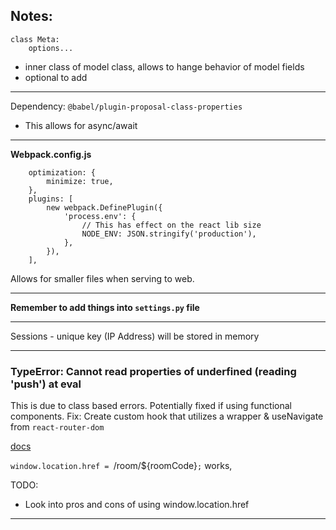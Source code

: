 ## Notes:

```
class Meta:
    options...
```

- inner class of model class, allows to hange behavior of model fields
- optional to add

---

Dependency: `@babel/plugin-proposal-class-properties`

- This allows for async/await

---

**Webpack.config.js**

```
	optimization: {
		minimize: true,
	},
	plugins: [
		new webpack.DefinePlugin({
			'process.env': {
				// This has effect on the react lib size
				NODE_ENV: JSON.stringify('production'),
			},
		}),
	],
```

Allows for smaller files when serving to web.

---

**Remember to add things into `settings.py` file**

---

Sessions - unique key (IP Address) will be stored in memory

---

### TypeError: Cannot read properties of underfined (reading 'push') at eval

This is due to class based errors. Potentially fixed if using functional components.
Fix: Create custom hook that utilizes a wrapper & useNavigate from `react-router-dom`

[docs](https://devdocs.io/react_router/start/faq#what-happened-to-withrouter-i-need-it)

`window.location.href = `/room/${roomCode}`;` works,

TODO:

- Look into pros and cons of using window.location.href

---
